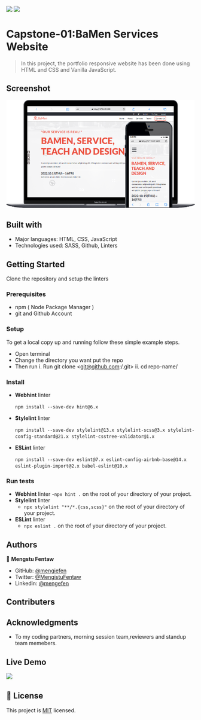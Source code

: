 
![](https://img.shields.io/badge/Microverse-blueviolet)   ![](https://img.shields.io/badge/MENGSTU-FENTAW-success)

# Capstone-01:BaMen Services Website

> In this project, the portfolio responsive website has been done using HTML and CSS and Vanilla JavaScript.

## Screenshot

![screenshot](assets/images/web-pic.png)


## Built with
- Major languages: HTML, CSS, JavaScript
- Technologies used: SASS, Github, Linters

## Getting Started
Clone the repository and setup the linters

### Prerequisites
- npm ( Node Package Manager )
- git and Github Account

### Setup
To get a local copy up and running follow these simple example steps.
  - Open terminal  
  - Change the directory you want put the repo
  - Then run
      i. Run git clone <git@github.com:<accountid>/<repo-name>.git>
      ii. cd repo-name/
  
### Install
  - **Webhint** linter

      `npm install --save-dev hint@6.x`

  - **Stylelint** linter

     `npm install --save-dev stylelint@13.x stylelint-scss@3.x stylelint-config-standard@21.x stylelint-csstree-validator@1.x`

  - **ESLint** linter

      `npm install --save-dev eslint@7.x eslint-config-airbnb-base@14.x eslint-plugin-import@2.x babel-eslint@10.x`  

### Run tests

- **Webhint** linter
    -`npx hint .` on the root of your directory of your project.
- **Stylelint** linter
    - `npx stylelint "**/*.{css,scss}"` on the root of your directory of your project.
- **ESLint** linter
    - `npx eslint .` on the root of your directory of your project.

## Authors

👤 **Mengstu Fentaw**

- GitHub: [@mengiefen](https://github.com/mengiefen)
- Twitter: [@MengistuFentaw](https://twitter.com/MengistuFentaw)
- Linkedin: [@mengefen](https://www.linkedin.com/in/mengefen/)

## Contributers


## Acknowledgments

- To my coding partners, morning session team,reviewers and standup team memebers.

## Live Demo
 [![](https://img.shields.io/badge/Click-Here-blue)](https://mengiefen.github.io/microverse-capstone-01/)

## 📝 License

This project is [MIT](./MIT.md) licensed.
